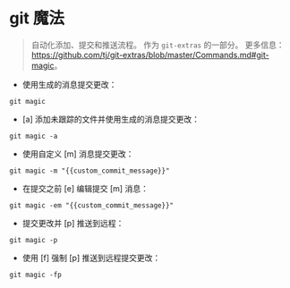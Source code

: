 # git 魔法

> 自动化添加、提交和推送流程。
> 作为 `git-extras` 的一部分。
> 更多信息：<https://github.com/tj/git-extras/blob/master/Commands.md#git-magic>。

- 使用生成的消息提交更改：

`git magic`

- [a] 添加未跟踪的文件并使用生成的消息提交更改：

`git magic -a`

- 使用自定义 [m] 消息提交更改：

`git magic -m "{{custom_commit_message}}"`

- 在提交之前 [e] 编辑提交 [m] 消息：

`git magic -em "{{custom_commit_message}}"`

- 提交更改并 [p] 推送到远程：

`git magic -p`

- 使用 [f] 强制 [p] 推送到远程提交更改：

`git magic -fp`